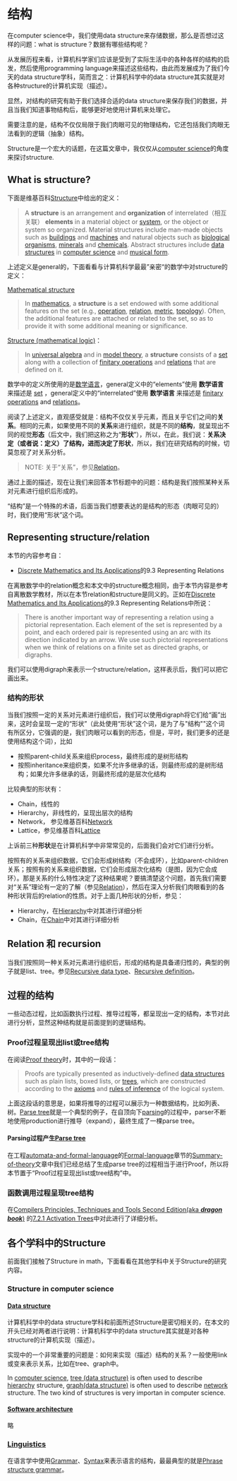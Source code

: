 # 结构

在computer science中，我们使用data structure来存储数据，那么是否想过这样的问题：what is structure？数据有哪些结构呢？

从发展历程来看，计算机科学家们应该是受到了实际生活中的各种各样的结构的启发，然后使用programming language来描述这些结构，由此而发展成为了我们今天的data structure学科，简而言之：计算机科学中的data structure其实就是对各种structure的计算机实现（描述）。

显然，对结构的研究有助于我们选择合适的data structure来保存我们的数据，并且当我们知道事物结构后，能够更好地使用计算机来处理它。

需要注意的是，结构不仅仅局限于我们肉眼可见的物理结构，它还包括我们肉眼无法看到的逻辑（抽象）结构。

Structure是一个宏大的话题，在这篇文章中，我仅仅从[computer science](https://en.wikipedia.org/wiki/Computer_science)的角度来探讨structure.

## What is structure?

下面是维基百科[Structure](https://en.wikipedia.org/wiki/Structure)中给出的定义：

> A **structure** is an arrangement and **organization** of interrelated（相互关联） **elements** in a material object or [system](https://en.wikipedia.org/wiki/System), or the object or system so organized. Material structures include man-made objects such as [buildings](https://en.wikipedia.org/wiki/Building) and [machines](https://en.wikipedia.org/wiki/Machine) and natural objects such as [biological organisms](https://en.wikipedia.org/wiki/Organism), [minerals](https://en.wikipedia.org/wiki/Mineral) and [chemicals](https://en.wikipedia.org/wiki/Chemical_substance). Abstract structures include [data structures](https://en.wikipedia.org/wiki/Data_structure) in [computer science](https://en.wikipedia.org/wiki/Computer_science) and [musical form](https://en.wikipedia.org/wiki/Musical_form). 

上述定义是general的，下面看看与计算机科学最最”亲密“的数学中对structure的定义：

[Mathematical structure](https://en.wikipedia.org/wiki/Mathematical_structure)

> In [mathematics](https://en.wikipedia.org/wiki/Mathematics), a **structure** is a set endowed with some additional features on the set (e.g., [operation](https://en.wikipedia.org/wiki/Operation_(mathematics)), [relation](https://en.wikipedia.org/wiki/Relation_(math)), [metric](https://en.wikipedia.org/wiki/Metric_(mathematics)), [topology](https://en.wikipedia.org/wiki/Topology#Topologies_on_sets)). Often, the additional features are attached or related to the set, so as to provide it with some additional meaning or significance.

[Structure (mathematical logic)](https://en.wikipedia.org/wiki/Structure_(mathematical_logic))：

> In [universal algebra](https://en.wikipedia.org/wiki/Universal_algebra) and in [model theory](https://en.wikipedia.org/wiki/Model_theory), a **structure** consists of a [set](https://en.wikipedia.org/wiki/Set_(mathematics)) along with a collection of [finitary operations](https://en.wikipedia.org/wiki/Finitary) and [relations](https://en.wikipedia.org/wiki/Finitary_relation) that are defined on it.

数学中的定义所使用的是[数学语言](https://en.wikipedia.org/wiki/Language_of_mathematics)，general定义中的“elements”使用 **数学语言** 来描述是  [set](https://en.wikipedia.org/wiki/Set_(mathematics)) ，general定义中的“interrelated”使用 **数学语言** 来描述是 [finitary operations](https://en.wikipedia.org/wiki/Finitary) and [relations](https://en.wikipedia.org/wiki/Finitary_relation)。

阅读了上述定义，直观感受就是：结构不仅仅关乎元素，而且关乎它们之间的**关系**。相同的元素，如果使用不同的**关系**来进行组织，就是不同的**结构**，就呈现出不同的视觉**形态**（后文中，我们把这称之为“**形状**”），所以，在此，我们说：**关系决定（或者说：定义）了结构，进而决定了形状**，所以，我们在研究结构的时候，切莫忽视了对关系分析。

> NOTE: 关于“关系”，参见[Relation](./Relation.md)。

通过上面的描述，现在让我们来回答本节标题中的问题：结构是我们按照某种关系对元素进行组织后形成的。

“结构”是一个特殊的术语，后面当我们想要表达的是结构的形态（肉眼可见的）时，我们使用“形状”这个词。



## Representing structure/relation

本节的内容参考自：

- [Discrete Mathematics and Its Applications](https://www.amazon.com/Discrete-Mathematics-Applications-Kenneth-Rosen/dp/125967651X)的9.3 Representing Relations

在离散数学中的relation概念和本文中的structure概念相同，由于本节内容是参考自离散数学教材，所以在本节relation和structure是同义的。正如在[Discrete Mathematics and Its Applications](https://www.amazon.com/Discrete-Mathematics-Applications-Kenneth-Rosen/dp/125967651X)的9.3 Representing Relations中所说：

> There is another important way of representing a relation using a pictorial representation. Each element of the set is represented by a point, and each ordered pair is represented using an arc with its direction indicated by an arrow. We use such pictorial representations when we think of relations on a finite set as directed graphs, or digraphs.

我们可以使用digraph来表示一个structure/relation，这样表示后，我们可以把它画出来。

### 结构的形状

当我们按照一定的关系对元素进行组织后，我们可以使用digraph将它们给“画”出来，这时会呈现一定的“形状”（此处使用“形状”这个词，是为了与"结构""这个词有所区分，它强调的是，我们肉眼可以看到的形态，但是，平时，我们更多的还是使用结构这个词），比如

- 按照parent-child关系来组织process，最终形成的是树形结构
- 按照inheritance来组织类，如果不允许多继承的话，则最终形成的是树形结构；如果允许多继承的话，则最终形成的是层次化结构

比较典型的形状有：

- Chain，线性的
- Hierarchy，非线性的，呈现出层次的结构
- Network， 参见维基百科[Network](https://en.wikipedia.org/wiki/Complex_network)
- Lattice，参见维基百科[Lattice](https://en.wikipedia.org/wiki/Lattice_(order))

上诉前三种**形状**是在计算机科学中非常常见的，后面我们会对它们进行分析。

按照有的关系来组织数据，它们会形成树结构（不会成环），比如parent-children关系；按照有的关系来组织数据，它们会形成层次化结构（是图，因为它会成环）。那是关系的什么特性决定了这种结果呢？要搞清楚这个问题，首先我们需要对“关系”理论有一定的了解（参见[Relation](./Relation.md)），然后在深入分析我们肉眼看到的各种形状背后的relation的性质。对于上面几种形状的分析，参见：

- Hierarchy，在[Hierarchy](Hierarchy.md)中对其进行详细分析
- Chain，在[Chain](./Chain.md)中对其进行详细分析



## Relation 和 recursion

当我们按照同一种关系对元素进行组织后，形成的结构是具备递归性的，典型的例子就是list、tree。参见[Recursive data type](https://en.wikipedia.org/wiki/Recursive_data_type)、[Recursive definition](https://en.wikipedia.org/wiki/Recursive_definition)。

## 过程的结构

一些动态过程，比如函数执行过程、推导过程等，都呈现出一定的结构，本节对此进行分析，显然这种结构就是前面提到的逻辑结构。

### Proof过程呈现出list或tree结构

在阅读[Proof theory](https://en.wikipedia.org/wiki/Proof_theory)时，其中的一段话：

> Proofs are typically presented as inductively-defined [data structures](https://en.wikipedia.org/wiki/Data_structures) such as plain lists, boxed lists, or [trees](https://en.wikipedia.org/wiki/Tree_(data_structure)), which are constructed according to the [axioms](https://en.wikipedia.org/wiki/Axiom) and [rules of inference](https://en.wikipedia.org/wiki/Rule_of_inference) of the logical system.

上面这段话的意思是，如果将推导的过程可以展示为一种数据结构，比如列表、树。[Parse tree](http://en.wikipedia.org/wiki/Parse_tree)就是一个典型的例子，在自顶向下[parsing](https://en.wikipedia.org/wiki/Parsing)的过程中，parser不断地使用production进行推导（expand），最终生成了一棵parse tree。

#### Parsing过程产生[Parse tree](http://en.wikipedia.org/wiki/Parse_tree)

在工程[automata-and-formal-language](https://dengking.github.io/automata-and-formal-language/)的[Formal-language](https://dengking.github.io/automata-and-formal-language/Formal-language/)章节的[Summary-of-theory](https://dengking.github.io/automata-and-formal-language/Formal-language/Summary-of-theory/)文章中我们已经总结了生成parse tree的过程相当于进行Proof，所以将本节置于“Proof过程呈现出list或tree结构”中。

### 函数调用过程呈现tree结构

在[Compilers Principles, Techniques and Tools Second Edition(aka ***dragon book***)](https://en.wikipedia.org/wiki/Compilers:_Principles,_Techniques,_and_Tools) 的[7.2.1 Activation Trees](https://dengking.github.io/compiler-principle/Chapter-7-Run-Time-Environments/7.2-Stack-Allocation-of-Space/#721-activation-trees)中对此进行了详细分析。

## 各个学科中的Structure

前面我们接触了Structure in math，下面看看在其他学科中关于Structure的研究内容。

### Structure in computer science

#### [Data structure](https://en.wikipedia.org/wiki/Data_structure)

计算机科学中的data structure学科和前面所述Structure是密切相关的，在本文的开头已经对两者进行说明：计算机科学中的data structure其实就是对各种structure的计算机实现（描述）。

实现中的一个非常重要的问题是：如何来实现（描述）结构的关系？一般使用link或变来表示关系，比如在tree、graph中。

In [computer science](https://en.wikipedia.org/wiki/Computer_science), [tree (data structure)](https://en.wikipedia.org/wiki/Tree_(data_structure)) is often used to describe  [hierarchy](https://en.wikipedia.org/wiki/Hierarchy)  structure, [graph(data structure)](https://en.wikipedia.org/wiki/Graph_(abstract_data_type)) is often used to describe  [network](https://en.wikipedia.org/wiki/Complex_network) structure. The two kind of structures is very importan in computer science.

#### [Software architecture](https://en.wikipedia.org/wiki/Software_architecture)

略

### [Linguistics](https://en.wikipedia.org/wiki/Linguistics)

在语言学中使用[Grammar](https://en.wikipedia.org/wiki/Grammar)、[Syntax](https://en.wikipedia.org/wiki/Syntax)来表示语言的结构，最最典型的就是[Phrase structure grammar](https://en.wikipedia.org/wiki/Parsing_of_natural_language)。


